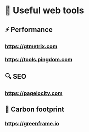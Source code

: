 # 🧰 Useful web tools

## ⚡ Performance
### https://gtmetrix.com
### https://tools.pingdom.com

## 🔍 SEO
### https://pagelocity.com

## 🌱 Carbon footprint
### https://greenframe.io
